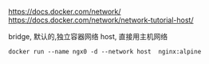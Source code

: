 https://docs.docker.com/network/
https://docs.docker.com/network/network-tutorial-host/

bridge, 默认的,独立容器网络
host, 直接用主机网络
```
docker run --name ngx0 -d --network host  nginx:alpine
```